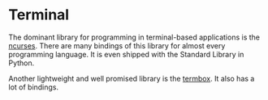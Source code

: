 Terminal
========

The dominant library for programming in terminal-based applications is the [ncurses][ncurses].
There are many bindings of this library for almost every programming language.
It is even shipped with the Standard Library in Python.

Another lightweight and well promised library is the [termbox][termbox].
It also has a lot of bindings.




[ncurses]:	TODO
[termbox]:	https://github.com/nsf/termbox
